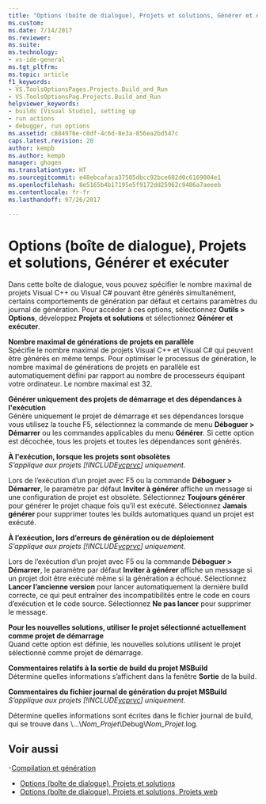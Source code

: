 ```yaml
---
title: "Options (boîte de dialogue), Projets et solutions, Générer et exécuter | Microsoft Docs"
ms.custom: 
ms.date: 7/14/2017
ms.reviewer: 
ms.suite: 
ms.technology:
- vs-ide-general
ms.tgt_pltfrm: 
ms.topic: article
f1_keywords:
- VS.ToolsOptionsPages.Projects.Build_and_Run
- VS.ToolsOptionsPag.Projects.Build_and_Run
helpviewer_keywords:
- builds [Visual Studio], setting up
- run actions
- debugger, run options
ms.assetid: c884976e-c0df-4c6d-8e3a-856ea2bd547c
caps.latest.revision: 20
author: kempb
ms.author: kempb
manager: ghogen
ms.translationtype: HT
ms.sourcegitcommit: e48ebcafaca37505dbcc92bce682d0c6169004e1
ms.openlocfilehash: 8e5165b4b17195e5f9172dd25962c9486a7aeeeb
ms.contentlocale: fr-fr
ms.lasthandoff: 07/26/2017

---
```


# <a name="options-dialog-box--projects-and-solutions-build-and-run"></a>Options (boîte de dialogue), Projets et solutions, Générer et exécuter

Dans cette boîte de dialogue, vous pouvez spécifier le nombre maximal de projets Visual C++ ou Visual C# pouvant être générés simultanément, certains comportements de génération par défaut et certains paramètres du journal de génération. Pour accéder à ces options, sélectionnez **Outils > Options**, développez **Projets et solutions** et sélectionnez **Générer et exécuter**.
  
**Nombre maximal de générations de projets en parallèle**  
Spécifie le nombre maximal de projets Visual C++ et Visual C# qui peuvent être générés en même temps. Pour optimiser le processus de génération, le nombre maximal de générations de projets en parallèle est automatiquement défini par rapport au nombre de processeurs équipant votre ordinateur. Le nombre maximal est 32.  

**Générer uniquement des projets de démarrage et des dépendances à l'exécution**  
Génère uniquement le projet de démarrage et ses dépendances lorsque vous utilisez la touche F5, sélectionnez la commande de menu **Déboguer > Démarrer** ou les commandes applicables du menu **Générer**. Si cette option est décochée, tous les projets et toutes les dépendances sont générés. 

**À l'exécution, lorsque les projets sont obsolètes**  
*S’applique aux projets [!INCLUDE[vcprvc](../../code-quality/includes/vcprvc_md.md)] uniquement.*

Lors de l’exécution d’un projet avec F5 ou la commande **Déboguer > Démarrer**, le paramètre par défaut **Inviter à générer** affiche un message si une configuration de projet est obsolète. Sélectionnez **Toujours générer** pour générer le projet chaque fois qu’il est exécuté. Sélectionnez **Jamais générer** pour supprimer toutes les builds automatiques quand un projet est exécuté.

**À l’exécution, lors d’erreurs de génération ou de déploiement**  
*S’applique aux projets [!INCLUDE[vcprvc](../../code-quality/includes/vcprvc_md.md)] uniquement.*

Lors de l’exécution d’un projet avec F5 ou la commande **Déboguer > Démarrer**, le paramètre par défaut **Inviter à générer** affiche un message si un projet doit être exécuté même si la génération a échoué. Sélectionnez **Lancer l’ancienne version** pour lancer automatiquement la dernière build correcte, ce qui peut entraîner des incompatibilités entre le code en cours d’exécution et le code source. Sélectionnez **Ne pas lancer** pour supprimer le message.

**Pour les nouvelles solutions, utiliser le projet sélectionné actuellement comme projet de démarrage**  
Quand cette option est définie, les nouvelles solutions utilisent le projet sélectionné comme projet de démarrage.  

**Commentaires relatifs à la sortie de build du projet MSBuild**  
Détermine quelles informations s’affichent dans la fenêtre **Sortie** de la build.  

**Commentaires du fichier journal de génération du projet MSBuild**  
*S’applique aux projets [!INCLUDE[vcprvc](../../code-quality/includes/vcprvc_md.md)] uniquement.*

Détermine quelles informations sont écrites dans le fichier journal de build, qui se trouve dans \\...\\*Nom_Projet*\Debug\\*Nom_Projet*.log.  

## <a name="see-also"></a>Voir aussi  
-[Compilation et génération](../../ide/compiling-and-building-in-visual-studio.md)
- [Options (boîte de dialogue), Projets et solutions](projects-and-solutions-options-dialog-box.md)
- [Options (boîte de dialogue), Projets et solutions, Projets web](options-dialog-box-projects-and-solutions-web-projects.md)
